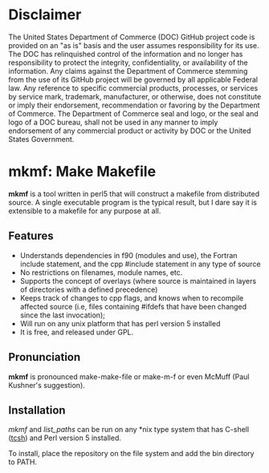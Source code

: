 Disclaimer
==========

The United States Department of Commerce (DOC) GitHub project code is
provided on an "as is" basis and the user assumes responsibility for
its use. The DOC has relinquished control of the information and no
longer has responsibility to protect the integrity, confidentiality,
or availability of the information. Any claims against the Department
of Commerce stemming from the use of its GitHub project will be
governed by all applicable Federal law. Any reference to specific
commercial products, processes, or services by service mark,
trademark, manufacturer, or otherwise, does not constitute or imply
their endorsement, recommendation or favoring by the Department of
Commerce. The Department of Commerce seal and logo, or the seal and
logo of a DOC bureau, shall not be used in any manner to imply
endorsement of any commercial product or activity by DOC or the United
States Government.

mkmf: Make Makefile
===================

__mkmf__ is a tool written in perl5 that will construct a makefile
from distributed source. A single executable program is the typical
result, but I dare say it is extensible to a makefile for any purpose
at all.


Features
--------

* Understands dependencies in f90 (modules and use), the Fortran
  include statement, and the cpp #include statement in any type of
  source
* No restrictions on filenames, module names, etc.
* Supports the concept of overlays (where source is maintained in
  layers of directories with a defined precedence)
* Keeps track of changes to cpp flags, and knows when to recompile
  affected source (i.e, files containing #ifdefs that have been
  changed since the last invocation);
* Will run on any unix platform that has perl version 5 installed
* It is free, and released under GPL.


Pronunciation
-------------

__mkmf__ is pronounced make-make-file or make-m-f or even McMuff (Paul
Kushner's suggestion).

Installation
------------

*mkmf* and *list_paths* can be run on any \*nix type system that has C-shell ([tcsh](http://www.tcsh.org/)) and Perl version 5 installed.

To install, place the repository on the file system and add the bin directory to PATH.
